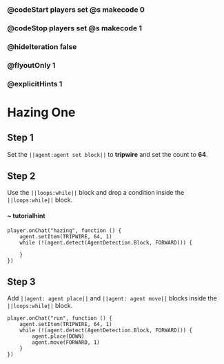 ### @codeStart players set @s makecode 0
### @codeStop players set @s makecode 1

### @hideIteration false 
### @flyoutOnly 1
### @explicitHints 1


# Hazing One

## Step 1
Set the ``||agent:agent set block||`` to **tripwire** and set the count to **64**. 

## Step 2
Use the ``||loops:while||`` block and drop a condition inside the ``||loops:while||`` block.  

#### ~ tutorialhint

```blocks
player.onChat("hazing", function () {
    agent.setItem(TRIPWIRE, 64, 1)
    while (!(agent.detect(AgentDetection.Block, FORWARD))) {
    	
    }
})

``` 
## Step 3
Add ``||agent: agent place||`` and ``||agent: agent move||`` blocks inside the ``||loops:while||`` block. 

```ghost
player.onChat("run", function () {
    agent.setItem(TRIPWIRE, 64, 1)
    while (!(agent.detect(AgentDetection.Block, FORWARD))) {
        agent.place(DOWN)
        agent.move(FORWARD, 1)
    }
})
```

